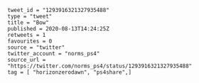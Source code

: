 ```
tweet_id = "1293916321327935488"
type = "tweet"
title = "Bow"
published = 2020-08-13T14:24:25Z
retweets = 1
favourites = 0
source = "twitter"
twitter_account = "norms_ps4"
source_url = "https://twitter.com/norms_ps4/status/1293916321327935488"
tag = [ "horizonzerodawn", "ps4share",]
```

<p class='image'><img src='http://mnf.m17s.net/2020/08/13/EfTqCVLU4AMCanG.jpg' alt=''></p>

